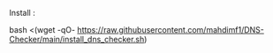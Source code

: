 Install :

bash <(wget -qO- https://raw.githubusercontent.com/mahdimf1/DNS-Checker/main/install_dns_checker.sh)
